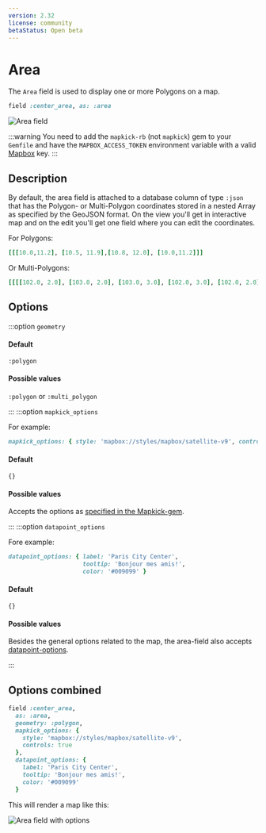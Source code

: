 ```yaml
---
version: 2.32
license: community
betaStatus: Open beta
---
```


# Area

The `Area` field is used to display one or more Polygons on a map.

```ruby
field :center_area, as: :area
```

<img :src="('/assets/img/fields/area-field.png')" alt="Area field" class="border mb-4" />

:::warning
You need to add the `mapkick-rb` (not `mapkick`) gem to your `Gemfile` and have the `MAPBOX_ACCESS_TOKEN` environment variable with a valid [Mapbox](https://account.mapbox.com/auth/signup/) key.
:::

## Description

By default, the area field is attached to a database column of type `:json` that has the Polygon- or Multi-Polygon coordinates stored in a nested Array as specified by the GeoJSON format. On the <Show /> view you'll get in interactive map and on the edit you'll get one field where you can edit the coordinates.

For Polygons:

```ruby
[[[10.0,11.2], [10.5, 11.9],[10.8, 12.0], [10.0,11.2]]]
```

Or Multi-Polygons:

```ruby
[[[[102.0, 2.0], [103.0, 2.0], [103.0, 3.0], [102.0, 3.0], [102.0, 2.0]]], [[[100.0, 0.0], [101.0, 0.0], [101.0, 1.0], [100.0, 1.0], [100.0, 0.0]], [[100.2, 0.2], [100.8, 0.2], [100.8, 0.8], [100.2, 0.8], [100.2, 0.2]]]]
```

## Options

:::option `geometry`

#### Default

`:polygon`

#### Possible values

`:polygon` or `:multi_polygon`

:::
:::option `mapkick_options`

For example:

```ruby
mapkick_options: { style: 'mapbox://styles/mapbox/satellite-v9', controls: true },
```

#### Default

`{}`

#### Possible values

Accepts the options as [specified in the Mapkick-gem](https://github.com/ankane/mapkick#options).

:::
:::option `datapoint_options`

Fore example:

```ruby
datapoint_options: { label: 'Paris City Center',
                     tooltip: 'Bonjour mes amis!',
                     color: '#009099' }
```

#### Default

`{}`

#### Possible values

Besides the general options related to the map, the area-field also accepts [datapoint-options](https://github.com/ankane/mapkick#area-map).

:::

## Options combined

```ruby
field :center_area,
  as: :area,
  geometry: :polygon,
  mapkick_options: {
    style: 'mapbox://styles/mapbox/satellite-v9',
    controls: true
  },
  datapoint_options: {
    label: 'Paris City Center',
    tooltip: 'Bonjour mes amis!',
    color: '#009099'
  }
```

This will render a map like this:

<img :src="('/assets/img/fields/area-field-with-options.png')" alt="Area field with options" class="border mb-4" />
